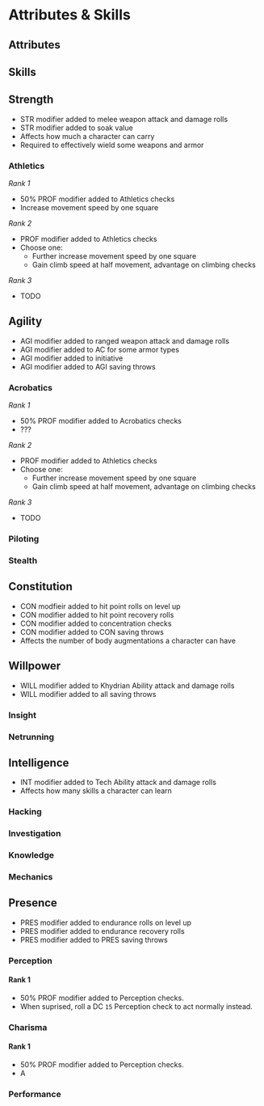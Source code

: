 # Attributes & Skills

## Attributes
## Skills

## Strength
* STR modifier added to melee weapon attack and damage rolls
* STR modifier added to soak value
* Affects how much a character can carry
* Required to effectively wield some weapons and armor

### Athletics
_Rank 1_  
* 50% PROF modifier added to Athletics checks
* Increase movement speed by one square

_Rank 2_  
* PROF modifier added to Athletics checks
* Choose one:
    * Further increase movement speed by one square
    * Gain climb speed at half movement, advantage on climbing checks


_Rank 3_  
* TODO

## Agility
* AGI modifier added to ranged weapon attack and damage rolls
* AGI modifier added to AC for some armor types
* AGI modifier added to initiative
* AGI modifier added to AGI saving throws

### Acrobatics
_Rank 1_  
* 50% PROF modifier added to Acrobatics checks
* ???

_Rank 2_  
* PROF modifier added to Athletics checks
* Choose one:
    * Further increase movement speed by one square
    * Gain climb speed at half movement, advantage on climbing checks


_Rank 3_  
* TODO

### Piloting
### Stealth

## Constitution
* CON modfieir added to hit point rolls on level up
* CON modifier added to hit point recovery rolls
* CON modifier added to concentration checks
* CON modifier added to CON saving throws
* Affects the number of body augmentations a character can have

## Willpower
* WILL modifier added to Khydrian Ability attack and damage rolls
* WILL modifier added to all saving throws

### Insight
### Netrunning

## Intelligence
* INT modifier added to Tech Ability attack and damage rolls
* Affects how many skills a character can learn

### Hacking
### Investigation
### Knowledge
### Mechanics

## Presence
* PRES modifier added to endurance rolls on level up
* PRES modifier added to endurance recovery rolls
* PRES modifier added to PRES saving throws

### Perception
#### Rank 1
* 50% PROF modifier added to Perception checks.
* When suprised, roll a DC `15` Perception check to act normally instead.

### Charisma
#### Rank 1
* 50% PROF modifier added to Perception checks.
* A

### Performance